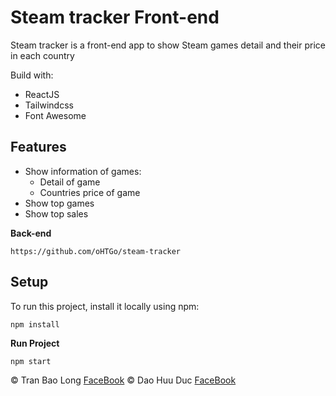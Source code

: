 # **Steam tracker Front-end**
Steam tracker is a front-end app to show Steam games detail and their price in each country

Build with:
 - ReactJS
 - Tailwindcss
 - Font Awesome

## Features
- Show information of games:
    + Detail of game
    + Countries price of game
- Show top games
- Show top sales

**Back-end**
```
https://github.com/oHTGo/steam-tracker
```

## Setup
To run this project, install it locally using npm:
```
npm install
```

**Run Project**
```
npm start
```
:copyright: Tran Bao Long [FaceBook](https://www.facebook.com/gn01n4rt)
:copyright: Dao Huu Duc [FaceBook](https://www.facebook.com/daohuuduc.910)
